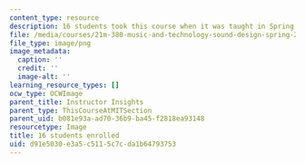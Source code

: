 ```yaml
---
content_type: resource
description: 16 students took this course when it was taught in Spring 2016.
file: /media/courses/21m-380-music-and-technology-sound-design-spring-2016/d91e5030e3a5c5115c7cda1b64793753_16.png
file_type: image/png
image_metadata:
  caption: ''
  credit: ''
  image-alt: ''
learning_resource_types: []
ocw_type: OCWImage
parent_title: Instructor Insights
parent_type: ThisCourseAtMITSection
parent_uid: b081e93a-ad70-36b9-ba45-f2818ea93148
resourcetype: Image
title: 16 students enrolled
uid: d91e5030-e3a5-c511-5c7c-da1b64793753
---
```

